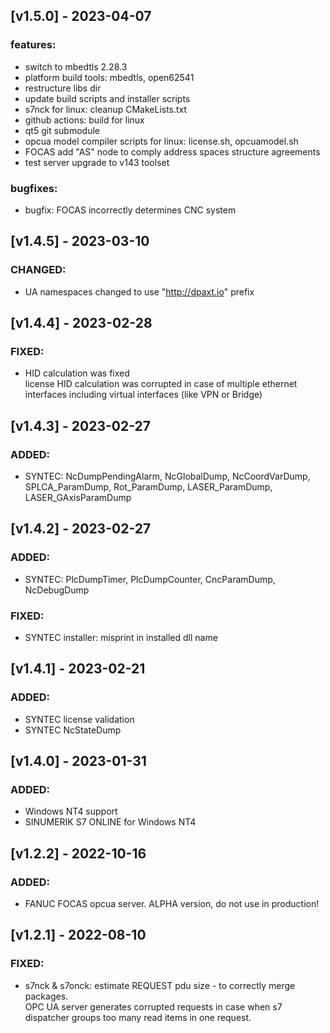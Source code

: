 ## [v1.5.0] - 2023-04-07
### features:
- switch to mbedtls 2.28.3
- platform build tools: mbedtls, open62541
- restructure libs dir
- update build scripts and installer scripts
- s7nck for linux: cleanup CMakeLists.txt
- github actions: build for linux
- qt5 git submodule
- opcua model compiler scripts for linux: license.sh, opcuamodel.sh
- FOCAS add "AS" node to comply address spaces structure agreements
- test server upgrade to v143 toolset

### bugfixes:
- bugfix: FOCAS incorrectly determines CNC system
 
## [v1.4.5] - 2023-03-10
### CHANGED:
- UA namespaces changed to use "http://dpaxt.io" prefix

## [v1.4.4] - 2023-02-28
### FIXED:
- HID calculation was fixed\
  license HID calculation was corrupted in case of multiple ethernet interfaces including virtual interfaces (like VPN or Bridge)

## [v1.4.3] - 2023-02-27
### ADDED:
- SYNTEC: NcDumpPendingAlarm, NcGlobalDump, NcCoordVarDump, SPLCA_ParamDump, Rot_ParamDump, LASER_ParamDump, LASER_GAxisParamDump

## [v1.4.2] - 2023-02-27
### ADDED:
- SYNTEC: PlcDumpTimer, PlcDumpCounter, CncParamDump, NcDebugDump
### FIXED:
- SYNTEC installer: misprint in installed dll name

## [v1.4.1] - 2023-02-21
### ADDED:
- SYNTEC license validation
- SYNTEC NcStateDump

## [v1.4.0] - 2023-01-31
### ADDED:
- Windows NT4 support
- SINUMERIK S7 ONLINE for Windows NT4


## [v1.2.2] - 2022-10-16
### ADDED:
- FANUC FOCAS opcua server. ALPHA version, do not use in production!


## [v1.2.1] - 2022-08-10
### FIXED:
- s7nck & s7onck: estimate REQUEST pdu size - to correctly merge packages.\
  OPC UA server generates corrupted requests in case when s7 dispatcher groups too many read items in one request.

